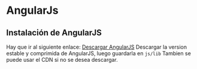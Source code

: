 # AngularJs

## Instalación de AngularJS
Hay que ir al siguiente enlace:
[Descargar AngularJS](https://angularjs.org/)
Descargar la version estable y comprimida de AngularJS, luego guardarla en `js/lib`
Tambien se puede usar el CDN si no se desea descargar.